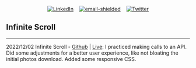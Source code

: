 <div align="center">

[![LinkedIn][linkedin-shield]][linkedin-url]&nbsp;&nbsp;&nbsp;
<a href='mailto&#58;&#114;%72%40&#114;&#97;%6Do&#110;&#114;o%79o&#46;&#99;o&#109;'>![email-shielded]</a>&nbsp;&nbsp;&nbsp;
[![Twitter][twitter-shield]][twitter-url]

</div>

<!-- PROJECTS -->
## Infinite Scroll
<hr>

2022/12/02 Infinite Scroll - [Github](https://github.com/rroyo/JS-Projects-infinite-scroll) | [Live](https://rroyo.github.io/JS-Projects-infinite-scroll/):
I practiced making calls to an API. Did some adjustments for a better user experience, like not bloating the initial photos download. Added some responsive CSS.


<!-- MARKDOWN LINKS & IMAGES -->
<!-- https://www.markdownguide.org/basic-syntax/#reference-style-links -->
[linkedin-shield]: https://img.shields.io/badge/-LinkedIn-black.svg?style=for-the-badge&logo=linkedin&colorB=555
[linkedin-url]: https://www.linkedin.com/in/rroyo/
[twitter-shield]: https://img.shields.io/twitter/follow/R4mroy?style=for-the-badge&logo=twitter&colorB=555
[twitter-url]: https://twitter.com/r4mroy
[email-shielded]: https://img.shields.io/badge/email-rr%40ramonroyo.com-orange?style=for-the-badge
